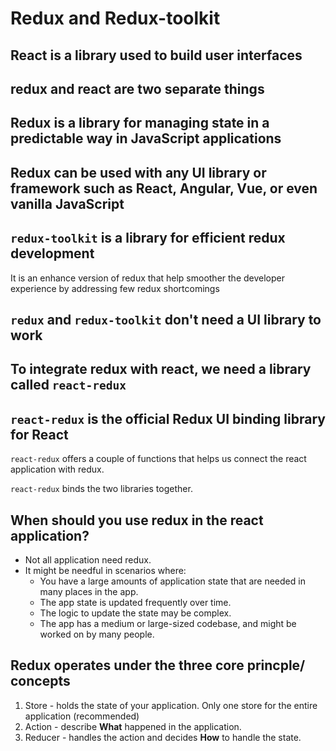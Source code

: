 # Redux and Redux-toolkit

## React is a library used to build user interfaces

## redux and react are two separate things

## Redux is a library for managing state in a predictable way in JavaScript applications

## Redux can be used with any UI library or framework such as React, Angular, Vue, or even vanilla JavaScript

## `redux-toolkit` is a library for efficient redux development

It is an enhance version of redux that help smoother the developer experience by addressing few redux shortcomings

## `redux` and `redux-toolkit` don't need a UI library to work

## To integrate redux with react, we need a library called `react-redux`

## `react-redux` is the official Redux UI binding library for React

`react-redux` offers a couple of functions that helps us connect the react application with redux.

`react-redux` binds the two libraries together.

## When should you use redux in the react application?

- Not all application need redux.
- It might be needful in scenarios where:
  - You have a large amounts of application state that are needed in many places in the app.
  - The app state is updated frequently over time.
  - The logic to update the state may be complex.
  - The app has a medium or large-sized codebase, and might be worked on by many people.

## Redux operates under the three core princple/ concepts

1. Store - holds the state of your application. Only one store for the entire application (recommended)
2. Action - describe **What** happened in the application.
3. Reducer - handles the action and decides **How** to handle the state.
